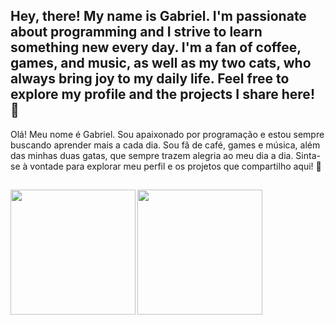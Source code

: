 ## Hey, there! My name is Gabriel. I'm passionate about programming and I strive to learn something new every day. I'm a fan of coffee, games, and music, as well as my two cats, who always bring joy to my daily life. Feel free to explore my profile and the projects I share here! 👋

Olá! Meu nome é Gabriel. Sou apaixonado por programação e estou sempre buscando aprender mais a cada dia. Sou fã de café, games e música, além das minhas duas gatas, que sempre trazem alegria ao meu dia a dia. Sinta-se à vontade para explorar meu perfil e os projetos que compartilho aqui! 👋

##

<div>
  <a href="https://github.com/anuraghazra/github-readme-stats">
  <img height=200 align="left" src="https://github-readme-stats.vercel.app/api?username=Gab-Silva&theme=tokyonight&show_icons=true&card_width=150"/>
</a>
<a href="https://github.com/anuraghazra/convoychat">
  <img height=200 align="left" src="https://github-readme-stats.vercel.app/api/top-langs?username=Gab-Silva&layout=compact&theme=tokyonight&langs_count=8&card_width=150"/>
</a>
</div>
